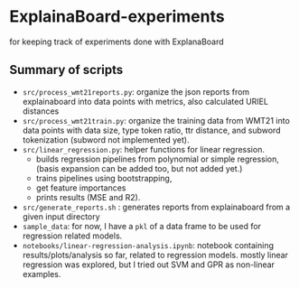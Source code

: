 # ExplainaBoard-experiments
for keeping track of experiments done with ExplanaBoard

## Summary of scripts
- `src/process_wmt21reports.py`: organize the json reports from explainaboard into data points with metrics, also calculated URIEL distances
- `src/process_wmt21train.py`: organize the training data from WMT21 into data points with data size, type token ratio, ttr distance, and subword tokenization (subword not implemented yet).
- `src/linear_regression.py`: helper functions for linear regression. 
    - builds regression pipelines from polynomial or simple regression, (basis expansion can be added too, but not added yet.)
    - trains pipelines using bootstrapping, 
    - get feature importances
    - prints results (MSE and R2).
- `src/generate_reports.sh` : generates reports from explainaboard from a given input directory
- `sample_data`: for now, I have a `pkl` of a data frame to be used for regression related models.
- `notebooks/linear-regression-analysis.ipynb`: notebook containing results/plots/analysis so far, related to regression models. mostly linear regression was explored, but I tried out SVM and GPR as non-linear examples.
